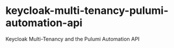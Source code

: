 # keycloak-multi-tenancy-pulumi-automation-api
Keycloak Multi-Tenancy and the Pulumi Automation API
